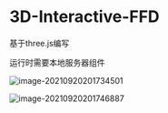 # 3D-Interactive-FFD

基于three.js编写

运行时需要本地服务器组件

![image-20210920201734501](https://ruin-typora.oss-cn-beijing.aliyuncs.com/image-20210920201734501.png)

![image-20210920201746887](https://ruin-typora.oss-cn-beijing.aliyuncs.com/image-20210920201746887.png)